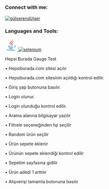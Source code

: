 <h3 align="left">Connect with me:</h3>
<p align="left">
<a href="https://linkedin.com/in/gülserendülger" target="blank"><img align="center" src="https://raw.githubusercontent.com/rahuldkjain/github-profile-readme-generator/master/src/images/icons/Social/linked-in-alt.svg" alt="gülserendülger" height="30" width="40" /></a>
</p>

<h3 align="left">Languages and Tools:</h3>
<p align="left"> <a href="https://www.java.com" target="_blank" rel="noreferrer"> <img src="https://raw.githubusercontent.com/devicons/devicon/master/icons/java/java-original.svg" alt="java" width="40" height="40"/> </a> <a href="https://www.selenium.dev" target="_blank" rel="noreferrer"> <img src="https://raw.githubusercontent.com/detain/svg-logos/780f25886640cef088af994181646db2f6b1a3f8/svg/selenium-logo.svg" alt="selenium" width="40" height="40"/> </a> </p>

 Hepsi Burada Gauge Test

• Hepsiburada.com sitesi açılır

• Hepsiburada.com sitesinin açıldığı kontrol edilir.

• Giriş yap butonuna basılır.

• Login olunur.

• Login olunduğu kontrol edilir.

• Arama alanına bilgisayar yazılır

• Filtrele seçeneğinden hp seçilir

• Random ürün seçilir

• Ürün sepete eklenir

• Ürünün sepete eklendiği kontrol edilir

• Sepetim sayfasına gidilir

• Ürün adedi 1 arttılır

• Alışverişi tamamla butonuna basılır
